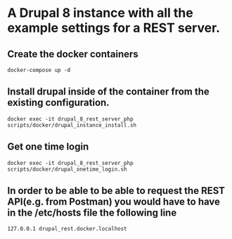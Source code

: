 # A Drupal 8 instance with all the example settings for a REST server.

## Create the docker containers

```
docker-compose up -d
```

## Install drupal inside of the container from the existing configuration.
```
docker exec -it drupal_8_rest_server_php scripts/docker/drupal_instance_install.sh
```

## Get one time login
```
docker exec -it drupal_8_rest_server_php scripts/docker/drupal_onetime_login.sh
```

## In order to be able to be able to request the REST API(e.g. from Postman) you would have to have in the /etc/hosts file the following line
```
127.0.0.1 drupal_rest.docker.localhost
```
